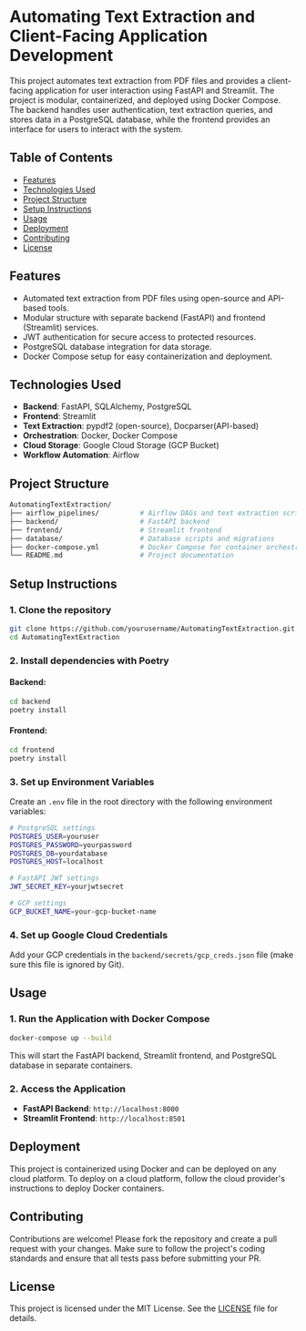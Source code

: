 
# Automating Text Extraction and Client-Facing Application Development

This project automates text extraction from PDF files and provides a client-facing application for user interaction using FastAPI and Streamlit. The project is modular, containerized, and deployed using Docker Compose. The backend handles user authentication, text extraction queries, and stores data in a PostgreSQL database, while the frontend provides an interface for users to interact with the system.

## Table of Contents

- [Features](#features)
- [Technologies Used](#technologies-used)
- [Project Structure](#project-structure)
- [Setup Instructions](#setup-instructions)
- [Usage](#usage)
- [Deployment](#deployment)
- [Contributing](#contributing)
- [License](#license)

## Features

- Automated text extraction from PDF files using open-source and API-based tools.
- Modular structure with separate backend (FastAPI) and frontend (Streamlit) services.
- JWT authentication for secure access to protected resources.
- PostgreSQL database integration for data storage.
- Docker Compose setup for easy containerization and deployment.

## Technologies Used

- **Backend**: FastAPI, SQLAlchemy, PostgreSQL
- **Frontend**: Streamlit
- **Text Extraction**: pypdf2 (open-source), Docparser(API-based)
- **Orchestration**: Docker, Docker Compose
- **Cloud Storage**: Google Cloud Storage (GCP Bucket)
- **Workflow Automation**: Airflow

## Project Structure

```bash
AutomatingTextExtraction/
├── airflow_pipelines/          # Airflow DAGs and text extraction scripts
├── backend/                    # FastAPI backend
├── frontend/                   # Streamlit frontend
├── database/                   # Database scripts and migrations
├── docker-compose.yml          # Docker Compose for container orchestration
└── README.md                   # Project documentation
```

## Setup Instructions

### 1. Clone the repository

```bash
git clone https://github.com/yourusername/AutomatingTextExtraction.git
cd AutomatingTextExtraction
```

### 2. Install dependencies with Poetry

#### Backend:

```bash
cd backend
poetry install
```

#### Frontend:

```bash
cd frontend
poetry install
```

### 3. Set up Environment Variables

Create an `.env` file in the root directory with the following environment variables:

```bash
# PostgreSQL settings
POSTGRES_USER=youruser
POSTGRES_PASSWORD=yourpassword
POSTGRES_DB=yourdatabase
POSTGRES_HOST=localhost

# FastAPI JWT settings
JWT_SECRET_KEY=yourjwtsecret

# GCP settings
GCP_BUCKET_NAME=your-gcp-bucket-name
```

### 4. Set up Google Cloud Credentials

Add your GCP credentials in the `backend/secrets/gcp_creds.json` file (make sure this file is ignored by Git).

## Usage

### 1. Run the Application with Docker Compose

```bash
docker-compose up --build
```

This will start the FastAPI backend, Streamlit frontend, and PostgreSQL database in separate containers.

### 2. Access the Application

- **FastAPI Backend**: `http://localhost:8000`
- **Streamlit Frontend**: `http://localhost:8501`

## Deployment

This project is containerized using Docker and can be deployed on any cloud platform. To deploy on a cloud platform, follow the cloud provider's instructions to deploy Docker containers.

## Contributing

Contributions are welcome! Please fork the repository and create a pull request with your changes. Make sure to follow the project's coding standards and ensure that all tests pass before submitting your PR.

## License

This project is licensed under the MIT License. See the [LICENSE](LICENSE) file for details.
